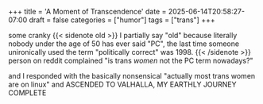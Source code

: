 +++
title = 'A Moment of Transcendence'
date = 2025-06-14T20:58:27-07:00
draft = false
categories = ["humor"]
tags = ["trans"]
+++

some cranky {{< sidenote old >}}
I partially say "old" because literally nobody under the age of 50 has ever said "PC",
the last time someone unironically used the term "politically correct" was 1998.
{{< /sidenote >}}
person on reddit complained "is trans _women_ not the PC term nowadays?"

and I responded with the basically nonsensical "actually most trans women are on linux" and ASCENDED TO VALHALLA, MY EARTHLY JOURNEY COMPLETE
